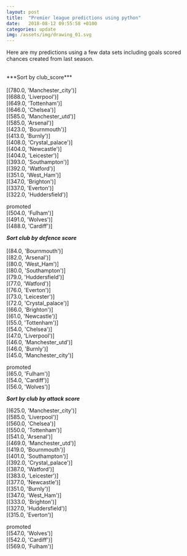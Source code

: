 ```yaml
---
layout: post
title:  "Premier league predictions using python"
date:   2018-08-12 09:55:58 +0100
categories: update
img: /assets/img/drawing_01.svg
---
```


Here are my predictions using a few data sets including goals scored chances created from last season.

<br>
***Sort by club_score***<br>
<br>
[(780.0, 'Manchester_city')]<br>
[(688.0, 'Liverpool')]<br>
[(649.0, 'Tottenham')]<br>
[(646.0, 'Chelsea')]<br>
[(585.0, 'Manchester_utd')]<br>
[(585.0, 'Arsenal')]<br>
[(423.0, 'Bournmouth')]<br>
[(413.0, 'Burnly')]<br>
[(408.0, 'Crystal_palace')]<br>
[(404.0, 'Newcastle')]<br>
[(404.0, 'Leicester')]<br>
[(393.0, 'Southampton')]<br>
[(392.0, 'Watford')]<br>
[(351.0, 'West_Ham')]<br>
[(347.0, 'Brighton')]<br>
[(337.0, 'Everton')]<br>
[(322.0, 'Huddersfield')]<br>


promoted<br>
[(504.0, 'Fulham')]<br>
[(491.0, 'Wolves')]<br>
[(488.0, 'Cardiff')]<br>

***Sort club by defence score***<br>
<br>
[(84.0, 'Bournmouth')]<br>
[(82.0, 'Arsenal')]<br>
[(80.0, 'West_Ham')]<br>
[(80.0, 'Southampton')]<br>
[(79.0, 'Huddersfield')]<br>
[(77.0, 'Watford')]<br>
[(76.0, 'Everton')]<br>
[(73.0, 'Leicester')]<br>
[(72.0, 'Crystal_palace')]<br>
[(66.0, 'Brighton')]<br>
[(61.0, 'Newcastle')]<br>
[(55.0, 'Tottenham')]<br>
[(54.0, 'Chelsea')]<br>
[(47.0, 'Liverpool')]<br>
[(46.0, 'Manchester_utd')]<br>
[(46.0, 'Burnly')]<br>
[(45.0, 'Manchester_city')]<br>



promoted<br>
[(65.0, 'Fulham')]<br>
[(54.0, 'Cardiff')]<br>
[(56.0, 'Wolves')]<br>

***Sort by club by attack score***<br>

[(625.0, 'Manchester_city')]<br>
[(585.0, 'Liverpool')]<br>
[(560.0, 'Chelsea')]<br>
[(550.0, 'Tottenham')]<br>
[(541.0, 'Arsenal')]<br>
[(469.0, 'Manchester_utd')]<br>
[(419.0, 'Bournmouth')]<br>
[(401.0, 'Southampton')]<br>
[(392.0, 'Crystal_palace')]<br>
[(387.0, 'Watford')]<br>
[(383.0, 'Leicester')]<br>
[(377.0, 'Newcastle')]<br>
[(351.0, 'Burnly')]<br>
[(347.0, 'West_Ham')]<br>
[(333.0, 'Brighton')]<br>
[(327.0, 'Huddersfield')]<br>
[(315.0, 'Everton')]<br>



promoted<br>
[(547.0, 'Wolves')]<br>
[(542.0, 'Cardiff')]<br>
[(569.0, 'Fulham')]<br>
